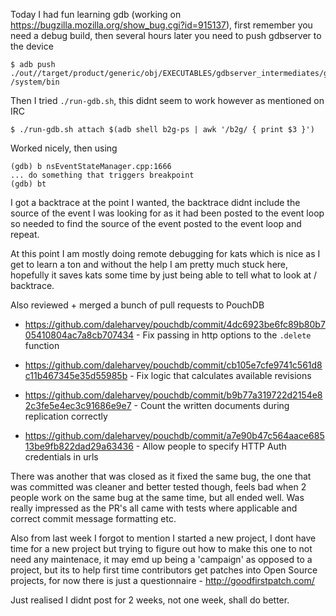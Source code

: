 Today I had fun learning gdb (working on https://bugzilla.mozilla.org/show_bug.cgi?id=915137), first remember you need a debug build, then several hours later you need to push gdbserver to the device

    $ adb push ./out//target/product/generic/obj/EXECUTABLES/gdbserver_intermediates/gdbserver /system/bin

Then I tried `./run-gdb.sh`, this didnt seem to work however as mentioned on IRC

    $ ./run-gdb.sh attach $(adb shell b2g-ps | awk '/b2g/ { print $3 }')

Worked nicely, then using

    (gdb) b nsEventStateManager.cpp:1666
    ... do something that triggers breakpoint
    (gdb) bt

I got a backtrace at the point I wanted, the backtrace didnt include the source of the event I was looking for as it had been posted to the event loop so needed to find the source of the event posted to the event loop and repeat.

At this point I am mostly doing remote debugging for kats which is nice as I get to learn a ton and without the help I am pretty much stuck here, hopefully it saves kats some time by just being able to tell what to look at / backtrace.

Also reviewed + merged a bunch of pull requests to PouchDB

 * https://github.com/daleharvey/pouchdb/commit/4dc6923be6fc89b80b705410804ac7a8cb707434 - Fix passing in http options to the `.delete` function

 * https://github.com/daleharvey/pouchdb/commit/cb105e7cfe9741c561d8c11b467345e35d55985b - Fix logic that calculates available revisions

 * https://github.com/daleharvey/pouchdb/commit/b9b77a319722d2154e82c3fe5e4ec3c91686e9e7 - Count the written documents during replication correctly

 * https://github.com/daleharvey/pouchdb/commit/a7e90b47c564aace68513be9fb822dad29a63436 - Allow people to specify HTTP Auth credentials in urls

There was another that was closed as it fixed the same bug, the one that was committed was cleaner and better tested though, feels bad when 2 people work on the same bug at the same time, but all ended well. Was really impressed as the PR's all came with tests where applicable and correct commit message formatting etc.

Also from last week I forgot to mention I started a new project, I dont have time for a new project but trying to figure out how to make this one to not need any maintenace, it may emd up being a 'campaign' as opposed to a project, but its to help first time contributors get patches into Open Source projects, for now there is just a questionnaire - http://goodfirstpatch.com/

Just realised I didnt post for 2 weeks, not one week, shall do better.
